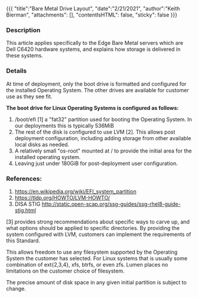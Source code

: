 {{{
    "title":"Bare Metal Drive Layout",
    "date":"2/21/2021",
    "author":"Keith Bierman",
    "attachments": [],
    "contentIsHTML": false, 
    "sticky": false
}}}

### Description

This article applies specifically to the Edge Bare Metal servers which are Dell C6420 hardware systems, and explains how storage is delivered in these systems.

### Details

At time of deployment, only the boot drive is formatted and configured for the installed Operating System.
The other drives are available for customer use as they see fit.

**The boot drive for Linux Operating Systems is configured as follows:**

1. /boot/efi  [1] a "fat32" partition used for booting the Operating System. In our deployments this is typically 536MiB
2. The rest of the disk is configured to use LVM [2]. This allows post deployment configuration, including adding storage from other available local disks as needed.
3. A relatively small "os-root" mounted at / to provide the initial area for the installed operating system.
4. Leaving just under 180GiB for post-deployment user configuration.

### References:

1.  https://en.wikipedia.org/wiki/EFI_system_partition
2.  https://tldp.org/HOWTO/LVM-HOWTO/
3.  DISA STIG  <http://static.open-scap.org/ssg-guides/ssg-rhel8-guide-stig.html>

[3] provides strong recommendations about specific ways to carve up, and what options should be applied to specific directories. By providing the system configured with LVM, customers can implement the requirements of this Standard.

This allows freedom to use any filesystem supported by the Operating System the customer has selected. For Linux systems that is usually some combination of ext{2,3,4}, xfs, btrfs, or even zfs. Lumen places no limitations on the customer choice of filesystem.

The precise amount of disk space in any given initial partition is subject to change.
